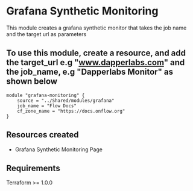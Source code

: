 # Grafana Synthetic Monitoring

This module creates a grafana synthetic monitor that takes the job name and the target url as parameters

## To use this module, create a resource, and add the target_url e.g "www.dapperlabs.com" and the job_name, e.g "Dapperlabs Monitor" as shown below

```hcl
module "grafana-monitoring" {
    source = "../Shared/modules/grafana"
    job_name = "Flow Docs"
    cf_zone_name = "https://docs.onflow.org"
}
```

## Resources created

- Grafana Synthetic Monitoring Page


## Requirements

Terraform >= 1.0.0
